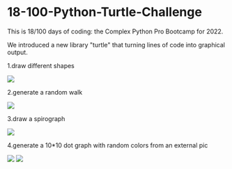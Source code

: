 # 18-100-Python-Turtle-Challenge

This is 18/100 days of coding: the Complex Python Pro Bootcamp for 2022.

We introduced a new library "turtle" that turning lines of code into graphical output.

1.draw different shapes

![](https://i.imgur.com/evqx2rk.gif)

2.generate a random walk

![](https://i.imgur.com/U9Kus6p.gif)

3.draw a spirograph

![](https://i.imgur.com/A3LuaIB.gif)

4.generate a 10*10 dot graph with random colors from an external pic

![](https://i.imgur.com/eEQ1EeC.png)
![](https://i.imgur.com/JozULr4.gif)

